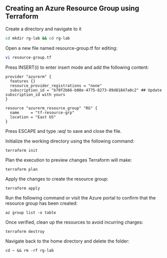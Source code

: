 ## Creating an Azure Resource Group using Terraform

Create a directory and navigate to it
```bash
cd mkdir rg-lab && cd rg-lab
```

Open a new file named resource-group.tf for editing:

```bash
vi resource-group.tf
```
Press INSERT(i) to enter insert mode and add the following content:

```hcl
provider "azurerm" {
  features {}
  resource_provider_registrations = "none"
  subscription_id = "b70f2b66-b08e-4775-8273-89d81847a0c2" ## Update subscription_id with yours
}

resource "azurerm_resource_group" "RG" {
  name     = "tf-resource-grp"
  location = "East US"
}
```
Press ESCAPE and type :wq! to save and close the file.

Initialize the working directory using the following command:
```
terraform init
```
Plan the execution to preview changes Terraform will make:
```
terraform plan
```
Apply the changes to create the resource group:
```
terraform apply
```
Run the following command or visit the Azure portal to confirm that the resource group has been created:
```
az group list -o table
```
Once verified, clean up the resources to avoid incurring charges:
```
terraform destroy
```
Navigate back to the home directory and delete the folder:
```
cd ~ && rm -rf rg-lab
```
